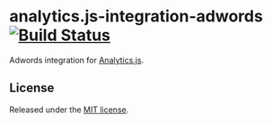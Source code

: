 # analytics.js-integration-adwords [![Build Status][ci-badge]][ci-link]

Adwords integration for [Analytics.js][].

## License

Released under the [MIT license](LICENSE).


[Analytics.js]: https://segment.com/docs/libraries/analytics.js/
[ci-link]: https://circleci.com/gh/segment-integrations/analytics.js-integration-adwords
[ci-badge]: https://circleci.com/gh/segment-integrations/analytics.js-integration-adwords.svg?style=svg
